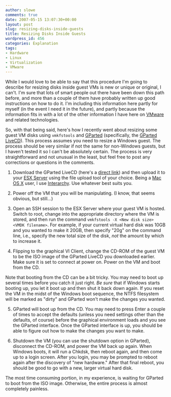 ```yaml
---
author: slowe
comments: true
date: 2007-05-15 13:07:30+00:00
layout: post
slug: resizing-disks-inside-guests
title: Resizing Disks Inside Guests
wordpress_id: 456
categories: Explanation
tags:
- Hardware
- Linux
- Virtualization
- VMware
---
```


While I would love to be able to say that this procedure I'm going to describe for resizing disks inside guest VMs is new or unique or original, I can't. I'm sure that lots of smart people out there have been down this path before, and more than a couple of them have probably written up good instructions on how to do it. I'm including this information here partly for myself (in the event I need it in the future), and partly because the information fits in with a lot of the other information I have here on [VMware](http://www.vmware.com/) and related technologies.

So, with that being said, here's how I recently went about resizing some guest VM disks using `vmkfstools` and [GParted](http://gparted.sourceforge.net/index.php) (specifically, the [GParted LiveCD](http://gparted.sourceforge.net/livecd.php)). This process assumes you need to resize a Windows guest. The process should be very similar if not the same for non-Windows guests, but I haven't tested it so I can't be absolutely certain. The process is very straightforward and not unusual in the least, but feel free to post any corrections or questions in the comments.

1. Download the GParted LiveCD (here's a [direct link](http://sourceforge.net/project/showfiles.php?group_id=115843&package_id=173828)) and then upload it to your [ESX Server](http://www.vmware.com/products/vi/esx/) using the file upload tool of your choice. Being a [Mac OS X](http://www.apple.com/macosx/) user, I use [Interarchy](http://www.nolobe.com/interarchy/). Use whatever best suits you.

2. Power off the VM that you will be manipulating. (I know, that seems obvious, but still...)

3. Open an SSH session to the ESX Server where your guest VM is hosted. Switch to root, change into the appropriate directory where the VM is stored, and then run the command `vmkfstools -X <New disk size> <VMDK filename>`. For example, if your current virtual hard disk was 10GB and you wanted to make it 20GB, then specify "20g" on the command line, i.e., specify the new total size of the disk, _not_ the amount by which to increase it.

4. Flipping to the graphical VI Client, change the CD-ROM of the guest VM to be the ISO image of the GParted LiveCD you downloaded earlier. Make sure it is set to connect at power on. Power on the VM and boot from the CD.  

Note that booting from the CD can be a bit tricky. You may need to boot up several times before you catch it just right. _Be sure_ that if Windows starts booting up, you let it boot up and then shut it back down again. If you reset the VM in the midst of the Windows boot sequence, the NTFS filesystem will be marked as "dirty" and GParted won't make the changes you wanted.

5. GParted will boot up from the CD. You may need to press Enter a couple of times to accept the defaults (unless you need settings other than the defaults, of course) before the graphical environment loads and you see the GParted interface. Once the GParted interface is up, you should be able to figure out how to make the changes you want to make.

6. Shutdown the VM (you can use the shutdown option in GParted), disconnect the CD-ROM, and power the VM back up again. When Windows boots, it will run a Chkdsk, then reboot again, and then come up to a login screen. After you login, you may be prompted to reboot again after the discovery of "new hardware." After that final reboot, you should be good to go with a new, larger virtual hard disk.

The most time consuming portion, in my experience, is waiting for GParted to boot from the ISO image. Otherwise, the entire process is almost completely painless.
